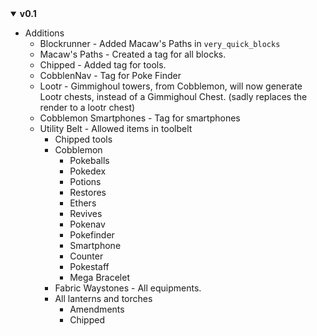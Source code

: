 <details open>
<summary><b>
v0.1
</b></summary>

- Additions
    - Blockrunner - Added Macaw's Paths in `very_quick_blocks`
    - Macaw's Paths - Created a tag for all blocks.
    - Chipped - Added tag for tools.
    - CobblenNav - Tag for Poke Finder
    - Lootr - Gimmighoul towers, from Cobblemon, will now generate Lootr chests, instead of a Gimmighoul Chest. (sadly replaces the render to a lootr chest)
    - Cobblemon Smartphones - Tag for smartphones 
    - Utility Belt - Allowed items in toolbelt
        - Chipped tools
        - Cobblemon
            - Pokeballs
            - Pokedex
            - Potions
            - Restores
            - Ethers
            - Revives
            - Pokenav
            - Pokefinder
            - Smartphone
            - Counter
            - Pokestaff
            - Mega Bracelet
        - Fabric Waystones - All equipments.
        - All lanterns and torches
            - Amendments
            - Chipped
</details>